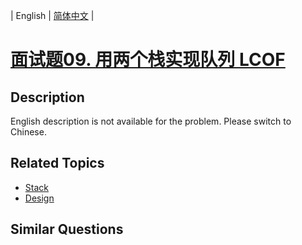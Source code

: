 
| English | [简体中文](README.md) |

# [面试题09. 用两个栈实现队列 LCOF](https://leetcode-cn.com/problems/yong-liang-ge-zhan-shi-xian-dui-lie-lcof/)

## Description

English description is not available for the problem. Please switch to Chinese.

## Related Topics

- [Stack](https://leetcode-cn.com/tag/stack)
- [Design](https://leetcode-cn.com/tag/design)

## Similar Questions


